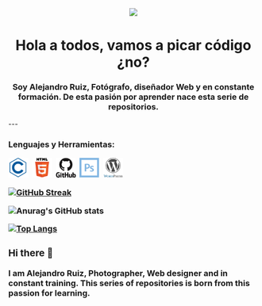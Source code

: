 <div id="header" align="center">
  <img src="https://media.giphy.com/media/ko7twHhomhk8E/giphy.gif"/>
  <h1 align="center">Hola a todos, vamos a picar código ¿no?</>
  <h3 align="center">Soy Alejandro Ruiz, Fotógrafo, diseñador Web y en constante formación. De esta pasión por aprender   nace esta serie de repositorios.</> 
  
</div>
---
<div align="left">
  <h3>Lenguajes y Herramientas:</>&nbsp;
  <p></>  
  <div>
    <img src="https://github.com/devicons/devicon/blob/master/icons/c/c-line.svg" title="C" alt="C" width="40"             height="40"/>&nbsp;
    <img src="https://github.com/devicons/devicon/blob/master/icons/html5/html5-original-wordmark.svg" title="HTML"       alt="HTML" width="40" height="40"/>&nbsp;
    <img src="https://github.com/devicons/devicon/blob/master/icons/github/github-original-wordmark.svg"                   title="github" alt="github" width="40" height="40"/>&nbsp;
    <img src="https://github.com/devicons/devicon/blob/master/icons/photoshop/photoshop-line.svg"                         title="photoshop" alt="photoshop" width="40" height="40"/>&nbsp;
    <img src="https://github.com/devicons/devicon/blob/master/icons/wordpress/wordpress-original.svg"                     title="wordpress" alt="wordpress" width="40" height="40"/>&nbsp;
    <p></>
  </div>
<div/>
  

[![GitHub Streak](https://streak-stats.demolab.com/?user=alejandroruizweb)](https://git.io/streak-stats)

![Anurag's GitHub stats](https://github-readme-stats.vercel.app/api?username=alejandroruizweb&show_icons=true&theme=radical)

[![Top Langs](https://github-readme-stats.vercel.app/api/top-langs/?username=alejandroruizweb&layout=compact)](https://github.com/anuraghazra/github-readme-stats)

### Hi there 👋

I am Alejandro Ruiz, Photographer, Web designer and in constant training. This series of repositories is born from this passion for learning.
<!--
**alejandroruizweb/alejandroruizweb** is a ✨ _special_ ✨ repository because its `README.md` (this file) appears on your GitHub profile.

Here are some ideas to get you started:

- 🔭 I’m currently working on ...
- 🌱 I’m currently learning ...
- 👯 I’m looking to collaborate on ...
- 🤔 I’m looking for help with ...
- 💬 Ask me about ...
- 📫 How to reach me: ...
- 😄 Pronouns: ...
- ⚡ Fun fact: ...
-->
